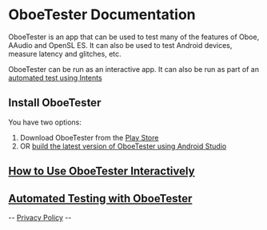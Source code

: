 # OboeTester Documentation

OboeTester is an app that can be used to test many of the features of Oboe, AAudio and OpenSL ES.
It can also be used to test Android devices, measure latency and glitches, etc.

OboeTester can be run as an interactive app.
It can also be run as part of an [automated test using Intents](AutomatedTesting.md)

## Install OboeTester

You have two options:
1) Download OboeTester from the [Play Store](https://play.google.com/store/apps/details?id=com.mobileer.oboetester)
2) OR [build the latest version of OboeTester using Android Studio](Build.md)

## [How to Use OboeTester Interactively](Usage.md)

## [Automated Testing with OboeTester](AutomatedTesting.md)

-- [Privacy Policy](PrivacyPolicy.md) --
